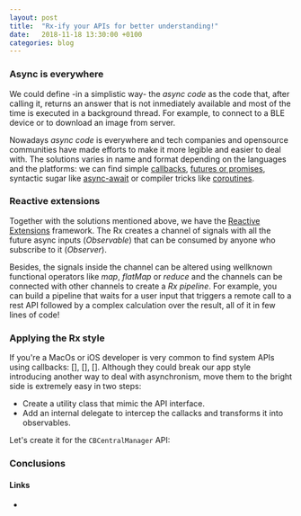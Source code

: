 ```yaml
---
layout: post
title:  "Rx-ify your APIs for better understanding!"
date:   2018-11-18 13:30:00 +0100
categories: blog
---
```


### Async is everywhere

We could define -in a simplistic way- the *async code* as the code that, after calling it, returns an answer that is not inmediately available and most of the time is executed in a background thread. For example, to connect to a BLE device or to download an image from server.

Nowadays *async code* is everywhere and tech companies and opensource communities have made efforts to make it more legible and easier to deal with. The solutions varies in name and format depending on the languages and the platforms: we can find simple [callbacks](https://en.wikipedia.org/wiki/Callback_(computer_programming)), [futures or promises](https://en.wikipedia.org/wiki/Futures_and_promises), syntactic sugar like [async-await](https://javascript.info/async-await) or compiler tricks like [coroutines](https://kotlinlang.org/docs/reference/coroutines/coroutines-guide.html).

### Reactive extensions

Together with the solutions mentioned above, we have the [Reactive Extensions](http://reactivex.io/) framework. The Rx creates a channel of signals with all the future async inputs (_Observable_) that can be consumed by anyone who subscribe to it (_Observer_).

Besides, the signals inside the channel can be altered using wellknown functional operators like _map_, _flatMap_ or _reduce_ and the channels can be connected with other channels to create a _Rx pipeline_. For example, you can build a pipeline that waits for a user input that triggers a remote call to a rest API followed by a complex calculation over the result, all of it in few lines of code!

### Applying the Rx style

If you're a MacOs or iOS developer is very common to find system APIs using callbacks: [], [], []. Although they could break our app style introducing another way to deal with asynchronism, move them to the bright side is extremely easy in two steps:

- Create a utility class that mimic the API interface.
- Add an internal delegate to intercep the callacks and transforms it into observables.

Let's create it for the `CBCentralManager` API:




 
### Conclusions

#### Links

- 